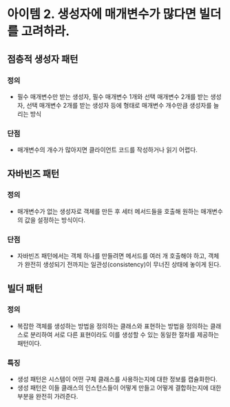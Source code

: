 # 아이템 2. 생성자에 매개변수가 많다면 빌더를 고려하라.

## 점층적 생성자 패턴

### 정의

- 필수 매개변수만 받는 생성자, 필수 매개변수 1개와 선택 매개변수 2개를 받는 생성자, 선택 매개변수 2개를 받는 생성자 등에 형태로 매개변수 개수만큼 생성자를 늘리는 방식

### 단점

- 매개변수의 개수가 많아지면 클라이언트 코드를 작성하거나 읽기 어렵다.

## 자바빈즈 패턴

### 정의

- 매개변수가 없는 생성자로 객체를 만든 후 세터 메서드들을 호출해 원하는 매개변수의 값을 설정하는 방식이다.

### 단점

- 자바빈즈 패턴에서는 객체 하나를 만들려면 메서드를 여러 개 호출해야 하고, 객체가 완전히 생성되기 전까지는 일관성(consistency)이 무너진 상태에 놓이게 된다.

## 빌더 패턴

### 정의

- 복잡한 객체를 생성하는 방법을 정의하는 클래스와 표현하는 방법을 정의하는 클래스로 분리하여 서로 다른 표현이라도 이를 생성할 수 있는 동일한 절차를 제공하는 패턴이다.

### 특징

- 생성 패턴은 시스템이 어떤 구체 클래스를 사용하는지에 대한 정보를 캡슐화한다.
- 생성 패턴은 이들 클래스의 인스턴스들이 어떻게 만들고 어떻게 결합하는지에 대한 부분을 완전히 가려준다.
